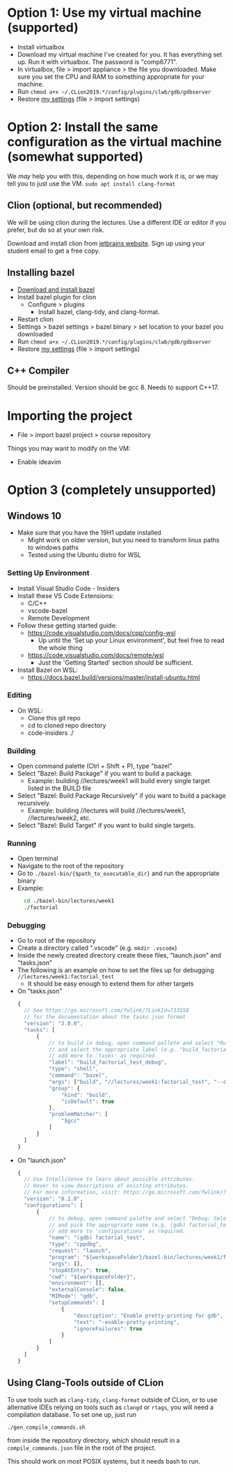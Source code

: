 # Option 1: Use my virtual machine (supported)
* Install virtualbox
* Download my virtual machine I've created for you. It has everything set up. Run it with virtualbox. The password is "comp6771".
* In virtualbox, file > import appliance > the file you downloaded. Make sure you set the CPU and RAM to something appropriate for your machine.
* Run `chmod a+x ~/.CLion2019.*/config/plugins/clwb/gdb/gdbserver`
* Restore [my settings](http://tiny.cc/comp6771clionsettings) (file > import settings)

# Option 2: Install the same configuration as the virtual machine (somewhat supported)
We *may* help you with this, depending on how much work it is, or we may tell you to just use the VM.
`sudo apt install clang-format`

## Clion (optional, but recommended)
We will be using clion during the lectures. Use a different IDE or editor if you prefer, but do so at your own risk.

Download and install clion from [jetbrains website](https://www.jetbrains.com/clion/download/). Sign up using your student email to get a free copy.

## Installing bazel
* [Download and install bazel](https://docs.bazel.build/versions/master/install-ubuntu.html)
* Install bazel plugin for clion
  * Configure > plugins
    * Install bazel, clang-tidy, and clang-format.
* Restart clion
* Settings > bazel settings > bazel binary > set location to your bazel you downloaded
* Run `chmod a+x ~/.CLion2019.*/config/plugins/clwb/gdb/gdbserver`
* Restore [my settings](http://tiny.cc/comp6771clionsettings) (file > import settings)


## C++ Compiler
Should be preinstalled. Version should be gcc 8. Needs to support C++17.

# Importing the project
* File > import bazel project > course repository

Things you may want to modify on the VM:
* Enable ideavim

# Option 3 (completely unsupported)

## Windows 10
* Make sure that you have the 19H1 update installed
  * Might work on older version, but you need to transform linux paths to windows paths
  * Tested using the Ubuntu distro for WSL
### Setting Up Environment
* Install Visual Studio Code - Insiders
* Install these VS Code Extensions:
  * C/C++
  * vscode-bazel
  * Remote Development
* Follow these getting started guide:
  * https://code.visualstudio.com/docs/cpp/config-wsl
    * Up until the 'Set up your Linux environment', but feel free to read the whole thing
  * https://code.visualstudio.com/docs/remote/wsl
    * Just the 'Getting Started' section should be sufficient.
* Install Bazel on WSL:
  * https://docs.bazel.build/versions/master/install-ubuntu.html
### Editing
* On WSL:
  * Clone this git repo
  * cd to cloned repo directory
  * code-insiders ./
### Building
* Open command palette (Ctrl + Shift + P), type "bazel"
* Select "Bazel: Build Package" if you want to build a package.
  * Example: building //lectures/week1 will build every single target listed in the BUILD file
* Select "Bazel: Build Package Recursively" if you want to build a package recursively.
  * Example: building //lectures will build //lectures/week1, //lectures/week2, etc.
* Select "Bazel: Build Target" if you want to build single targets.
### Running
* Open terminal
* Navigate to the root of the repository
* Go to `./bazel-bin/{$path_to_executable_dir}` and run the appropriate binary 
* Example: 
  ```bash
    cd ./bazel-bin/lectures/week1
    ./factorial
  ```

### Debugging
* Go to root of the repository
* Create a directory called ".vscode" (e.g. `mkdir .vscode`)
* Inside the newly created directory create these files, "launch.json" and "tasks.json"
* The following is an example on how to set the files up for debugging `//lectures/week1:factorial_test`
  * It should be easy enough to extend them for other targets
* On "tasks.json"
  ```javascript
  {
    // See https://go.microsoft.com/fwlink/?LinkId=733558
    // for the documentation about the tasks.json format
    "version": "2.0.0",
    "tasks": [
        {
            // to build in debug, open command pallete and select "Run Tasks"
            // and select the appropriate label (e.g. "build_factorial_test_debug"). 
            // add more to 'tasks' as required
            "label": "build_factorial_test_debug",
            "type": "shell",
            "command": "bazel",
            "args": ["build", "//lectures/week1:factorial_test", "--compilation_mode=dbg"],
            "group": {
                "kind": "build",
                "isDefault": true
            },
            "problemMatcher": [
                "$gcc"
            ]
        }
    ]
  }

  ```
* On "launch.json"
  ```javascript
  {
    // Use IntelliSense to learn about possible attributes.
    // Hover to view descriptions of existing attributes.
    // For more information, visit: https://go.microsoft.com/fwlink/?linkid=830387
    "version": "0.2.0",
    "configurations": [
        {
            // to debug, open command palette and select "Debug: Select and Start Debugging"
            // and pick the appropriate name (e.g. (gdb) factorial_test)
            // add more to 'configurations' as required.
            "name": "(gdb) factorial_test",
            "type": "cppdbg",
            "request": "launch",
            "program": "${workspaceFolder}/bazel-bin/lectures/week1/factorial_test",
            "args": [],
            "stopAtEntry": true,
            "cwd": "${workspaceFolder}",
            "environment": [],
            "externalConsole": false,
            "MIMode": "gdb",
            "setupCommands": [
                {
                    "description": "Enable pretty-printing for gdb",
                    "text": "-enable-pretty-printing",
                    "ignoreFailures": true
                }
            ]
        }
    ]
  }
  ```
  
## Using Clang-Tools outside of CLion

To use tools such as `clang-tidy`, `clang-format` outside of CLion, 
or to use alternative IDEs relying on tools such as `clangd` or `rtags`, 
you will need a compilation database. To set one up, just run

    ./gen_compile_commands.sh

from inside the repository directory,
which should result in a `compile_commands.json` file in the root of the project.

This should work on most POSIX systems, but it needs bash to run.

